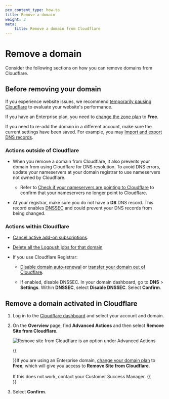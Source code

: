 ```yaml
---
pcx_content_type: how-to
title: Remove a domain
weight: 3
meta:
    title: Remove a domain from Cloudflare
---
```


# Remove a domain

Consider the following sections on how you can remove domains from Cloudflare.

## Before removing your domain

If you experience website issues, we recommend [temporarily pausing Cloudflare](/fundamentals/setup/manage-domains/pause-cloudflare/) to evaluate your website's performance.

If you have an Enterprise plan, you need to [change the zone plan](/fundamentals/account-and-billing/account-billing/change-plan/#change-plan-type) to **Free**.

If you need to re-add the domain in a different account, make sure the current settings have been saved. For example, you may [Import and export DNS records](/dns/manage-dns-records/how-to/import-and-export/).

### Actions outside of Cloudflare

* When you remove a domain from Cloudflare, it also prevents your domain from using Cloudflare for DNS resolution. To avoid DNS errors, update your nameservers at your domain registrar to use nameservers not owned by Cloudflare.

    * Refer to [Check if your nameservers are pointing to Cloudflare](/dns/zone-setups/full-setup/setup/#verify-changes) to confirm that your nameservers no longer point to Cloudflare.

* At your registrar, make sure you do not have a **DS** DNS record. This record enables [DNSSEC](/dns/dnssec/) and could prevent your DNS records from being changed.

### Actions within Cloudflare

* [Cancel active add-on subscriptions](/fundamentals/account-and-billing/account-billing/cancel-subscription/).

* [Delete all the Logpush jobs for that domain](/logs/tutorials/examples/example-logpush-curl/#optional---delete-a-job)

* If you use Cloudflare Registrar:

    * [Disable domain auto-renewal](/registrar/account-options/renew-domains/) or [transfer your domain out of Cloudflare](/registrar/account-options/transfer-out-from-cloudflare/).

    * If enabled, disable DNSSEC. In your domain dashboard, go to **DNS** > **Settings**. Within **DNSSEC**, select **Disable DNSSEC**. Select **Confirm**.

## Remove a domain activated in Cloudflare

1. Log in to the [Cloudflare dashboard](https://dash.cloudflare.com/) and select your account and domain.

2. On the **Overview** page, find **Advanced Actions** and then select **Remove Site from Cloudflare**.

    ![Remove site from Cloudflare is an option under Advanced Actions](/images/fundamentals/get-started/remove-domain.png)

    {{<Aside type="note">}}If you are using an Enterprise domain, [change your domain plan](/fundamentals/account-and-billing/account-billing/change-plan/#change-plan-type) to **Free**, which will give you access to **Remove Site from Cloudflare**.<br/><br/>If this does not work, contact your Customer Success Manager.
    {{</Aside>}}

3. Select **Confirm**.
